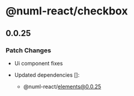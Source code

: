 # @numl-react/checkbox

## 0.0.25

### Patch Changes

- Ui component fixes

- Updated dependencies []:
  - @numl-react/elements@0.0.25
